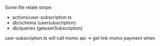Some file relate stripe:

 - actions/user-subscription.ts
 - db/schema (usersubscription)
 - db/queries (getuserSubscription)


user-subscription.ts
    will call momo api -> get link momo payment when 